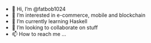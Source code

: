 - 👋 Hi, I’m @fatbob1024
- 👀 I’m interested in e-commerce, mobile and blockchain
- 🌱 I’m currently learning Haskell
- 💞️ I’m looking to collaborate on stuff
- 📫 How to reach me ...

<!---
fatbob1024/fatbob1024 is a ✨ special ✨ repository because its `README.md` (this file) appears on your GitHub profile.
You can click the Preview link to take a look at your changes.
--->
